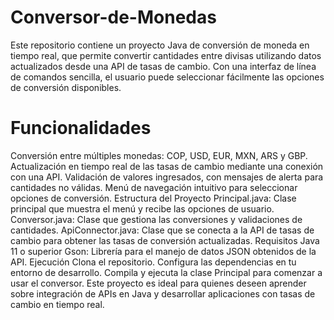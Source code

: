 # Conversor-de-Monedas
Este repositorio contiene un proyecto Java de conversión de moneda en tiempo real, que permite convertir cantidades entre divisas utilizando datos actualizados desde una API de tasas de cambio. Con una interfaz de línea de comandos sencilla, el usuario puede seleccionar fácilmente las opciones de conversión disponibles.
# Funcionalidades
Conversión entre múltiples monedas: COP, USD, EUR, MXN, ARS y GBP.
Actualización en tiempo real de las tasas de cambio mediante una conexión con una API.
Validación de valores ingresados, con mensajes de alerta para cantidades no válidas.
Menú de navegación intuitivo para seleccionar opciones de conversión.
Estructura del Proyecto
Principal.java: Clase principal que muestra el menú y recibe las opciones de usuario.
Conversor.java: Clase que gestiona las conversiones y validaciones de cantidades.
ApiConnector.java: Clase que se conecta a la API de tasas de cambio para obtener las tasas de conversión actualizadas.
Requisitos
Java 11 o superior
Gson: Librería para el manejo de datos JSON obtenidos de la API.
Ejecución
Clona el repositorio.
Configura las dependencias en tu entorno de desarrollo.
Compila y ejecuta la clase Principal para comenzar a usar el conversor.
Este proyecto es ideal para quienes deseen aprender sobre integración de APIs en Java y desarrollar aplicaciones con tasas de cambio en tiempo real.
